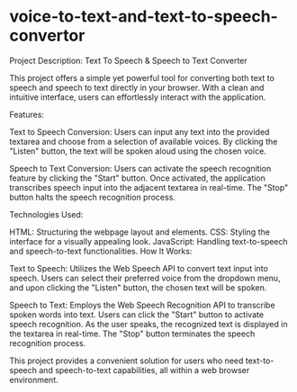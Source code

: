 # voice-to-text-and-text-to-speech-convertor

Project Description: Text To Speech & Speech to Text Converter

This project offers a simple yet powerful tool for converting both text to speech and speech to text directly in your browser. With a clean and intuitive interface, users can effortlessly interact with the application.

Features:

Text to Speech Conversion: Users can input any text into the provided textarea and choose from a selection of available voices. By clicking the "Listen" button, the text will be spoken aloud using the chosen voice.

Speech to Text Conversion: Users can activate the speech recognition feature by clicking the "Start" button. Once activated, the application transcribes speech input into the adjacent textarea in real-time. The "Stop" button halts the speech recognition process.

Technologies Used:

HTML: Structuring the webpage layout and elements.
CSS: Styling the interface for a visually appealing look.
JavaScript: Handling text-to-speech and speech-to-text functionalities.
How It Works:

Text to Speech: Utilizes the Web Speech API to convert text input into speech. Users can select their preferred voice from the dropdown menu, and upon clicking the "Listen" button, the chosen text will be spoken.

Speech to Text: Employs the Web Speech Recognition API to transcribe spoken words into text. Users can click the "Start" button to activate speech recognition. As the user speaks, the recognized text is displayed in the textarea in real-time. The "Stop" button terminates the speech recognition process.

This project provides a convenient solution for users who need text-to-speech and speech-to-text capabilities, all within a web browser environment.

